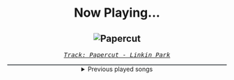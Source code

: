<div align="center"> 
<h1>Now Playing...</h1>

![Papercut](https://i.scdn.co/image/ab67616d00001e02e2f039481babe23658fc719a)
--
_<samp><a href="https://open.spotify.com/track/1Vej0qeQ3ioKwpI6FUbRv1">Track: Papercut - Linkin Park</a></samp>_

<div style="border: 1px #4B5054 solid"></div>
<details>
  <summary>
    Previous played songs
  </summary>
  <table>
    <thead>
      <tr>
        <th>
          Artist
        </th>
        <th>
          Song
        </th>
        <th>
          Link
        </th>
      </tr>
    </thead>
    <tbody>
      <tr><td>Linkin Park</td><td>Papercut</td><td><a href="https://open.spotify.com/track/1Vej0qeQ3ioKwpI6FUbRv1">https://open.spotify.com/track/1Vej0qeQ3ioKwpI6FUbRv1</a></td></tr><tr><td>Disturbed</td><td>Awaken</td><td><a href="https://open.spotify.com/track/2GryLec2PG5oj1vlihxJqx">https://open.spotify.com/track/2GryLec2PG5oj1vlihxJqx</a></td></tr><tr><td>Celldweller</td><td>Switchback</td><td><a href="https://open.spotify.com/track/1NCnHEjwEZIvC5mJfdSBfU">https://open.spotify.com/track/1NCnHEjwEZIvC5mJfdSBfU</a></td></tr><tr><td>Celldweller</td><td>Switchback</td><td><a href="https://open.spotify.com/track/1NCnHEjwEZIvC5mJfdSBfU">https://open.spotify.com/track/1NCnHEjwEZIvC5mJfdSBfU</a></td></tr><tr><td>Breaking Benjamin</td><td>Hopeless</td><td><a href="https://open.spotify.com/track/2c2UTSuyPbEmxWyTOMwjON">https://open.spotify.com/track/2c2UTSuyPbEmxWyTOMwjON</a></td></tr><tr><td>Bullet For My Valentine</td><td>Hand Of Blood</td><td><a href="https://open.spotify.com/track/1EJzHoU6rg1afMozs9t6aM">https://open.spotify.com/track/1EJzHoU6rg1afMozs9t6aM</a></td></tr><tr><td>Linkin Park</td><td>Don't Stay</td><td><a href="https://open.spotify.com/track/2yss0n7KmvmSr4EHvjfFpn">https://open.spotify.com/track/2yss0n7KmvmSr4EHvjfFpn</a></td></tr><tr><td>Disturbed</td><td>Inside the Fire</td><td><a href="https://open.spotify.com/track/5cxp9kjCFyJwzv3lzeX7ku">https://open.spotify.com/track/5cxp9kjCFyJwzv3lzeX7ku</a></td></tr><tr><td>Morgana</td><td>Agressionsblues</td><td><a href="https://open.spotify.com/track/5Ay5LJV3v3ATLYp30GaYJQ">https://open.spotify.com/track/5Ay5LJV3v3ATLYp30GaYJQ</a></td></tr><tr><td>Aytee</td><td>Grind</td><td><a href="https://open.spotify.com/track/6vhXYkMxaWTWkehgmoI5wV">https://open.spotify.com/track/6vhXYkMxaWTWkehgmoI5wV</a></td></tr><tr><td>Seether</td><td>Fine Again</td><td><a href="https://open.spotify.com/track/4eTIe5eqds88bA9ua6p5p6">https://open.spotify.com/track/4eTIe5eqds88bA9ua6p5p6</a></td></tr><tr><td>Seether</td><td>Broken</td><td><a href="https://open.spotify.com/track/507bYMYfbm6sUS9iEAaeSd">https://open.spotify.com/track/507bYMYfbm6sUS9iEAaeSd</a></td></tr><tr><td>Seether</td><td>Remedy</td><td><a href="https://open.spotify.com/track/5ynxx6zC4dgzsMHLYQ04Dc">https://open.spotify.com/track/5ynxx6zC4dgzsMHLYQ04Dc</a></td></tr><tr><td>Seether</td><td>Fake It</td><td><a href="https://open.spotify.com/track/4eAwB5pnKFTmsgc3zWoYO0">https://open.spotify.com/track/4eAwB5pnKFTmsgc3zWoYO0</a></td></tr><tr><td>Switchfoot</td><td>Holy Water</td><td><a href="https://open.spotify.com/track/5BTmXp42wz3lVopyUuSUYv">https://open.spotify.com/track/5BTmXp42wz3lVopyUuSUYv</a></td></tr><tr><td>Breaking Benjamin</td><td>Down</td><td><a href="https://open.spotify.com/track/1RlTQfw5fy7evQZSM6MuaA">https://open.spotify.com/track/1RlTQfw5fy7evQZSM6MuaA</a></td></tr><tr><td>Breaking Benjamin</td><td>Had Enough</td><td><a href="https://open.spotify.com/track/7u93rCmIM9mBoT4mvfUBTZ">https://open.spotify.com/track/7u93rCmIM9mBoT4mvfUBTZ</a></td></tr><tr><td>Breaking Benjamin</td><td>Into The Nothing</td><td><a href="https://open.spotify.com/track/0slW7U1gWpQ9Dx2vWWp2ga">https://open.spotify.com/track/0slW7U1gWpQ9Dx2vWWp2ga</a></td></tr><tr><td>Breaking Benjamin</td><td>Ashes of Eden</td><td><a href="https://open.spotify.com/track/7HjNOz8Y7H7uSySXuHNg1Y">https://open.spotify.com/track/7HjNOz8Y7H7uSySXuHNg1Y</a></td></tr><tr><td>Breaking Benjamin</td><td>Unknown Soldier</td><td><a href="https://open.spotify.com/track/4u9UZQxoVkabuLZldQGHi6">https://open.spotify.com/track/4u9UZQxoVkabuLZldQGHi6</a></td></tr>
    </tbody>
  </table>
</details>

</div>
